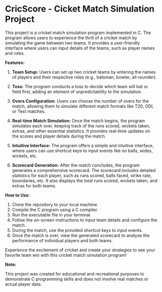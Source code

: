 # CricScore - Cicket Match Simulation Project

This project is a cricket match simulation program implemented in C. The program allows users to experience the thrill of a cricket match by simulating the game between two teams. It provides a user-friendly interface where users can input details of the teams, such as player names and roles.

**Features:**

1. **Team Setup:** Users can set up two cricket teams by entering the names of players and their respective roles (e.g., batsman, bowler, all-rounder).

2. **Toss:** The program conducts a toss to decide which team will bat or field first, adding an element of unpredictability to the simulation.

3. **Overs Configuration:** Users can choose the number of overs for the match, allowing them to simulate different match formats like T20, ODI, or Test matches.

4. **Real-time Match Simulation:** Once the match begins, the program simulates each over, keeping track of the runs scored, wickets taken, extras, and other essential statistics. It provides real-time updates on the scores and player details during the match.

5. **Intuitive Interface:** The program offers a simple and intuitive interface, where users can use shortcut keys to input events like no balls, wides, wickets, etc.

6. **Scorecard Generation:** After the match concludes, the program generates a comprehensive scorecard. The scorecard includes detailed statistics for each player, such as runs scored, balls faced, strike rate, boundaries, etc. It also displays the total runs scored, wickets taken, and extras for both teams.

**How to Use:**

1. Clone the repository to your local machine.
2. Compile the C program using a C compiler.
3. Run the executable file in your terminal.
4. Follow the on-screen instructions to input team details and configure the match.
5. During the match, use the provided shortcut keys to input events.
6. Once the match is over, view the generated scorecard to analyze the performance of individual players and both teams.

Experience the excitement of cricket and create your strategies to see your favorite team win with this cricket match simulation program!

**Note:**

This project was created for educational and recreational purposes to demonstrate C programming skills and does not involve real matches or actual player data.

